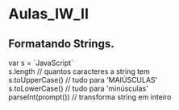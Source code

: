 # Aulas_IW_II    
## Formatando Strings.

var s = ´JavaScript´  <br>
s.length                // quantos caracteres a string tem   <br>
s.toUpperCase()         // tudo para 'MAIÚSCULAS'     <br>
s.toLowerCase()         // tudo para 'minúsculas'     <br>
parseInt(prompt())      // transforma string em inteiro
